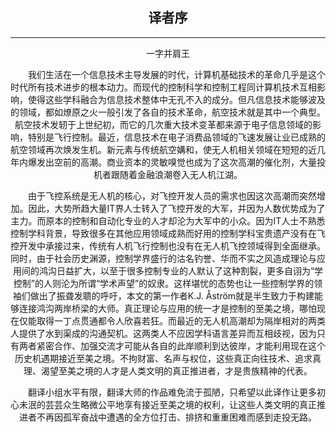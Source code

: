 
## <center>译者序


---


<center>一字并肩王

  我们生活在一个信息技术主导发展的时代，计算机基础技术的革命几乎是这个时代所有技术进步的根本动力。而现代的控制科学和控制工程同计算机技术互相影响，使得这些学科融合为信息技术整体中无孔不入的成分。但凡信息技术能够波及的领域，都如燎原之火一般引发了各自的技术革命，航空技术就是其中一个典型。航空技术发轫于上世纪初，而它的几次重大技术变革都来源于电子信息领域的影响，特别是飞行控制。最近，信息技术在电子消费品领域的飞速发展让业已成熟的航空领域再次焕发生机。新元素与传统航空媾和，使无人机相关领域在短短的近几年内爆发出空前的高潮。商业资本的灵敏嗅觉也成为了这次高潮的催化剂，大量投机者跟随着金融浪潮卷入无人机江湖。

  由于飞控系统是无人机的核心，对飞控开发人员的需求也因这次高潮而突然增加。因此，大势所趋大量IT界人士转入了飞控开发的大军，并因为人数优势成为了主力。而原本的控制和自动化专业的人才却沦为大军中的小众。因为IT人士不熟悉控制学科背景，导致很多在其他应用领域成熟而好用的控制学科宝贵遗产没有在飞控开发中承接过来，传统有人机飞行控制也没有在无人机飞控领域得到全面继承。同时，由于社会历史渊源，控制学界盛行的沽名钓誉、华而不实之风造成理论与应用间的鸿沟日益扩大，以至于很多控制专业的人默认了这种割裂，更多自诩为“学控制”的人则沦为所谓“学术声望”的奴隶。这样堪忧的态势也让一些控制学界的领袖们做出了振聋发聩的呼吁，本文的第一作者K.J. Åström就是半生致力于构建能够连接鸿沟两岸桥梁的大师。真正理论与应用的统一才是控制的至美之境，哪怕现在仅能取得一丁点贯通都令人欣喜若狂。而最近的无人机高潮却为隔岸相对的两类人提供了水到渠成的沟通契机。这两类人不应因学科语言差异而互相歧视，因为只有两者紧密合作、加强交流才可能从各自的此岸顺利到达彼岸，才能利用现在这个历史机遇期接近至美之境。不拘财富、名声与权位，这些真正向往技术、追求真理、渴望至美之境的人才是人类文明的真正推进者，才是贵族精神的代表。

　　翻译小组水平有限，翻译大师的作品难免流于孤陋，只希望以此译作让更多初心未泯的芸芸众生略微公平地享有接近至美之境的权利，让这些人类文明的真正推进者不再因孤军奋战中遭遇的全方位打击、排挤和重重困难而感到走投无路。





